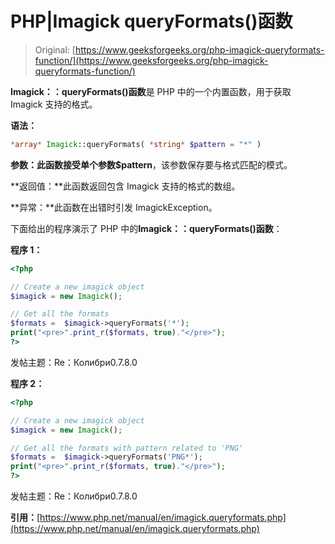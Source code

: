 # PHP|Imagick queryFormats()函数

> Original: [https://www.geeksforgeeks.org/php-imagick-queryformats-function/](https://www.geeksforgeeks.org/php-imagick-queryformats-function/)

**Imagick：：queryFormats()函数**是 PHP 中的一个内置函数，用于获取 Imagick 支持的格式。

**语法：**

```php
*array* Imagick::queryFormats( *string* $pattern = "*" )
```

**参数：**此函数接受单个参数**$pattern**，该参数保存要与格式匹配的模式。

**返回值：**此函数返回包含 Imagick 支持的格式的数组。

**异常：**此函数在出错时引发 ImagickException。

下面给出的程序演示了 PHP 中的**Imagick：：queryFormats()函数**：

**程序 1：**

```php
<?php

// Create a new imagick object
$imagick = new Imagick();

// Get all the formats
$formats =  $imagick->queryFormats('*');
print("<pre>".print_r($formats, true)."</pre>");
?>
```

发帖主题：Re：Колибри0.7.8.0

**程序 2：**

```php
<?php

// Create a new imagick object
$imagick = new Imagick();

// Get all the formats with pattern related to 'PNG'
$formats =  $imagick->queryFormats('PNG*');
print("<pre>".print_r($formats, true)."</pre>");
?>
```

发帖主题：Re：Колибри0.7.8.0

**引用：**[https://www.php.net/manual/en/imagick.queryformats.php](https://www.php.net/manual/en/imagick.queryformats.php)